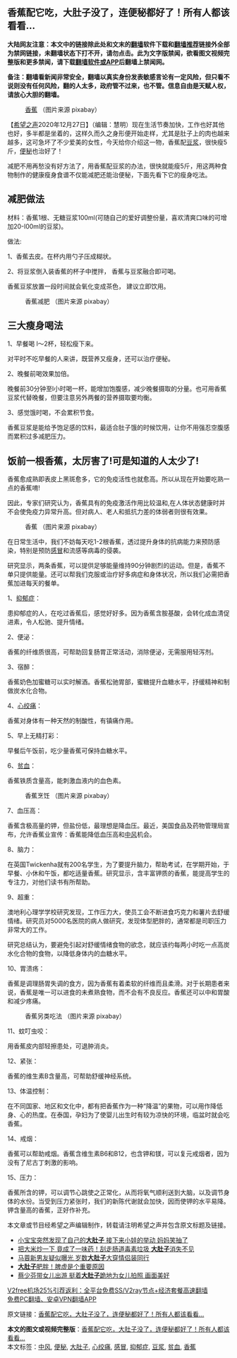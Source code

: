  <h2>香蕉配它吃，大肚子没了，连便秘都好了！所有人都该看看...</h2> <p class="notice"><b>大陆网友注意：本文中的链接除此处和文末的<a href="https://github.com/bannedbook/fanqiang" >翻墙</a>软件下载和<a href="https://github.com/killgcd/justmysocks/blob/master/README.md">翻墙推荐</a>链接外全部为禁网链接，未翻墙状态下打不开，请勿点击。此为文字版禁闻，欲看图文视频完整版和更多禁闻，请下载<a href="https://github.com/bannedbook/fanqiang">翻墙软件或APP</a>后翻墙上禁闻网。</p><p>备注：翻墙看新闻非常安全，翻墙以真实身份发表敏感言论有一定风险，但只看不说则没有任何风险，翻的人太多，政府管不过来，也不管。信息自由是天赋人权，请放心大胆的翻墙。</b></p>  <div class="entry"> <figure><figcaption><a href="https://www.bannedbook.org/bnews/tag/%e9%a6%99%e8%95%89/" class="st_tag internal_tag" rel="tag" title="标签 香蕉 下的日志">香蕉</a> （图片来源 pixabay）</figcaption></figure> <p>【<span class='wp_keywordlink_affiliate'><a href="https://www.soundofhope.org" title="希望之声" target="_blank">希望之声</a></span>2020年12月27日】（编辑：慧明）现在生活节奏加快，工作也好其他也好，多半都是坐着的，这样久而久之身形便开始走样，尤其是肚子上的肉也越来越多，这可急坏了不少爱美的女性，今天给你介绍这一物，香蕉配<a href="https://www.bannedbook.org/bnews/tag/%E8%B1%86%E6%B5%86/" class="st_tag internal_tag" rel="tag" title="标签 豆浆 下的日志">豆浆</a>，很快瘦5斤，<a href="https://www.bannedbook.org/bnews/tag/%e4%be%bf%e7%a7%98/" class="st_tag internal_tag" rel="tag" title="标签 便秘 下的日志">便秘</a>也治好了！</p> <p>减肥不用再愁没有好方法了，用香蕉配豆浆的办法，很快就能瘦5斤，用这两种食物制作的健康瘦身食谱不仅能减肥还能治便秘，下面先看下它的瘦身吃法。</p> <h2>减肥做法</h2> <p>材料：香蕉1根、无糖豆浆100ml(可随自己的爱好调整份量，喜欢清爽口味的可增加20-l00ml的豆浆)。</p> <p>做法:</p> <p>1、香蕉去皮。在杯内用勺子压成糊状。</p> <p>2、将豆浆倒入装香蕉的杯子中搅拌， 香蕉与豆浆融合即可喝。</p> <p>香蕉豆浆放置一段时间就会氧化变成茶色， 建议立即饮用。</p> <figure><figcaption> 香蕉减肥 （图片来源 pixabay）</figcaption></figure> <h2>三大瘦身喝法</h2> <p>1、早餐喝 l～2杯，轻松瘦下来。</p> <p>对平时不吃早餐的人来讲，既营养又瘦身，还可以治疗便秘。</p> <p>2、晚餐前喝效果加倍。</p> <p>晚餐前30分钟至l小时喝一杯，能增加饱腹感，减少晚餐摄取的分量。也可用香蕉豆浆代替晚餐，但要注意另外两餐的营养摄取要均衡。</p> <p>3、感觉饿时喝，不会累积节食。</p>  <p>香蕉豆浆是能给予饱足感的饮料，最适合肚子饿的时候饮用，让你不用强忍空腹感而累积过多减肥压力。</p> <h2>饭前一根香蕉，太厉害了!可是知道的人太少了!</h2> <p>香蕉愈成熟即表皮上黑斑愈多，它的免疫活性也就愈高。所以从现在开始要吃熟一点的香蕉唷!</p> <p>因此，专家们研究认为，香蕉具有的免疫激活作用比较温和,在人体状态健康时并不会使免疫力异常升高。但对病人、老人和抵抗力差的体弱者则很有效果。</p> <figure><figcaption> 香蕉 （图片来源 pixabay）</figcaption></figure> <p>在日常生活中，我们不妨每天吃1-2根香蕉，透过提升身体的抗病能力来预防感染，特别是预防<a href="https://www.bannedbook.org/bnews/tag/%E6%84%9F%E5%86%92/" class="st_tag internal_tag" rel="tag" title="标签 感冒 下的日志">感冒</a>和流感等病毒的侵袭。</p> <p>研究显示，两条香蕉，可以提供足够能量维持90分钟剧烈的运动。但是，香蕉不单只提供能量。还可以帮我们克服或治疗好多病症和身体状况，所以我们必需把香蕉加进每天的餐单。</p> <p>1、<a href="https://www.bannedbook.org/bnews/tag/%e6%8a%91%e9%83%81%e7%97%87/" class="st_tag internal_tag" rel="tag" title="标签 抑郁症 下的日志">抑郁症</a>：</p> <p>患抑郁症的人，在吃过香蕉后，感觉好好多。因为香蕉含胺基酸，会转化成血清促进素，令人松驰、提升情绪。</p> <p>2、便泌：</p> <p>香蕉的纤维质很高，可帮助回复肠胃正常活动，消除便泌，无需服用轻泻剂。</p> <p>3、宿醉：</p> <p>香蕉奶色加蜜糖可以实时解酒。香蕉松驰胃部，蜜糖提升血糖水平，抒缓精神和制做炭水化合物。</p> <p>4、<a href="https://www.bannedbook.org/bnews/tag/%e5%bf%83%e7%bb%9e%e7%97%9b/" class="st_tag internal_tag" rel="tag" title="标签 心绞痛 下的日志">心绞痛</a>：</p>  <p>香蕉对身体有一种天然的制酸性，有镇痛作用。</p> <p>5、早上无精打彩：</p> <p>早餐后午饭前，吃少量香蕉可保持血糖水平。</p> <p>6、<a href="https://www.bannedbook.org/bnews/tag/%E8%B4%AB%E8%A1%80/" class="st_tag internal_tag" rel="tag" title="标签 贫血 下的日志">贫血</a>：</p> <p>香蕉铁质含量高，能刺激血液内的血色素。</p> <figure><figcaption> 香蕉烹饪 （图片来源 pixabay）</figcaption></figure> <p>7、血压高：</p> <p>香蕉含极高量的钾，但盐份低，最理想是降血压。最近，美国食品及药物管理局宣布，允许香蕉业宣传：香蕉能降低血压高和<a href="https://www.bannedbook.org/bnews/tag/%E4%B8%AD%E9%A3%8E/" class="st_tag internal_tag" rel="tag" title="标签 中风 下的日志">中风</a>机会。</p> <p>8、脑力：</p> <p>在英国Twickenha就有200名学生，为了要提升脑力，帮助考试，在学期开始，于早餐、小休和午饭，都吃适量香蕉。研究显示，含丰富钾质的香蕉，能提高学生的专注力，对他们读书有所帮助。</p> <p>9、超重：</p> <p>澳地利心理学学校研究发现，工作压力大，使员工会不断进食巧克力和薯片去舒缓情绪。研究员对5000名医院的病人做研究，发现体型肥胖的，通常都是司职压力非常大的工作。</p> <p>研究总结认为，要避免引起对舒缓情绪食物的欲念，就应该约每两小时吃一点高炭水化合物的食物，以降低身体内的血糖水平。</p>  <p>10、胃溃疡：</p> <p>香蕉是调理肠胃失调的食方，因为香蕉有着柔软的纤维而且柔滑。对于长期患者来说，香蕉是唯一可以进食的未煮熟食物，而不会有不良反应。香蕉还可以中和胃酸和减少疼痛。</p> <figure><figcaption> 香蕉另类吃法 （图片来源 pixabay）</figcaption></figure> <p>11、蚊叮虫咬：</p> <p>用香蕉皮内部轻擦患处，可退肿消炎。</p> <p>12、紧张：</p> <p>香蕉的维生素B含量高，可帮助舒缓神经系统。</p> <p>13、体温控制：</p> <p>在不同国家、地区和文化中，都有把香蕉作为一种“降温”的果物，可以用作降低身、心的热度。在泰国，孕妇为了使婴儿出生时有较为凉快的环境，临盆时就会吃香蕉。</p> <p>14、戒烟：</p> <p>香蕉可以帮助戒烟。香蕉含维生素B6和B12，也含钾和镁，可以复元戒烟者，因为没有了尼古丁刺激的影响。</p> <p>15、压力：</p> <p>香蕉所含的钾，可以调节心跳使之正常化，从而将氧气顺利送到大脑，以及调节身体的水份。当受到压力紧张时，我们的新陈代谢就会加快，因而使钾的水平易降。钾含量高的香蕉，正好作补充。</p>  <p>本文章或节目经希望之声编辑制作，转载请注明希望之声并包含原文标题及链接。</p> <ul class='op-related-articles' title='相关阅读'> <li><a href='https://www.bannedbook.org/bnews/funmedia/20201026/1420339.html' target='_blank'>小宝宝突然发现了自己的<b>大肚子</b> 接下来小娃的举动 妈妈笑抽了</a></li> <li><a href='https://www.bannedbook.org/bnews/health/20191201/1233219.html' target='_blank'>把大米炒一下 竟成了一味药！刮走肠道毒素垃圾 <b>大肚子</b>消失不见</a></li> <li><a href='https://www.bannedbook.org/bnews/yule/20191019/1209231.html' target='_blank'>马蓉新男友疑似曝光 岁数<b>大肚子</b>大穿情侣装同行</a></li> <li><a href='https://www.bannedbook.org/bnews/lifebaike/20190926/1198013.html' target='_blank'><b>大肚子</b>肥胖！脾虚是个重要原因</a></li> <li><a href='https://www.bannedbook.org/bnews/yule/20190725/1163931.html' target='_blank'>蔡少芬带女儿出游 挺着<b>大肚子</b>跪地为女儿拍照 画面美好</a></li> </ul> <p class="texttj"> <a href="https://github.com/bannedbook/fanqiang/wiki/V2ray%E6%9C%BA%E5%9C%BA" target="_blank">V2free机场25%引荐返利：全平台免费SS/V2ray节点+经济套餐高速翻墙</a><br/> <a href="https://github.com/bannedbook/fanqiang/wiki/%E7%A6%81%E9%97%BB%E7%BD%91%E5%AE%89%E5%8D%93%E7%BF%BB%E5%A2%99%E6%96%B0%E9%97%BBAPP" target="_blank">免费PC翻墙、安卓VPN翻墙APP</a></p><p>原文链接：<a class="src_link"  href="https://www.soundofhope.org/post/244095" target="_blank">香蕉配它吃，大肚子没了，连便秘都好了！所有人都该看看&#8230;</a></p><a name='sharetosocial'></a>       <div><b>本文的图文或视频完整版</b>：<a href='https://www.bannedbook.org/bnews/comments/20201227/1456086.html'>香蕉配它吃，大肚子没了，连便秘都好了！所有人都该看看&#8230;</a></div>  </div><!--END ENTRY--> <div class="postfooter"> <div>本文标签：<a href="https://www.bannedbook.org/bnews/tag/%E4%B8%AD%E9%A3%8E/" rel="tag">中风</a>, <a href="https://www.bannedbook.org/bnews/tag/%e4%be%bf%e7%a7%98/" rel="tag">便秘</a>, <a href="https://www.bannedbook.org/bnews/tag/%E5%A4%A7%E8%82%9A%E5%AD%90/" rel="tag">大肚子</a>, <a href="https://www.bannedbook.org/bnews/tag/%e5%bf%83%e7%bb%9e%e7%97%9b/" rel="tag">心绞痛</a>, <a href="https://www.bannedbook.org/bnews/tag/%E6%84%9F%E5%86%92/" rel="tag">感冒</a>, <a href="https://www.bannedbook.org/bnews/tag/%e6%8a%91%e9%83%81%e7%97%87/" rel="tag">抑郁症</a>, <a href="https://www.bannedbook.org/bnews/tag/%E8%B1%86%E6%B5%86/" rel="tag">豆浆</a>, <a href="https://www.bannedbook.org/bnews/tag/%E8%B4%AB%E8%A1%80/" rel="tag">贫血</a>, <a href="https://www.bannedbook.org/bnews/tag/%e9%a6%99%e8%95%89/" rel="tag">香蕉</a></div>  </div><!--END POSTFOOTER--> 